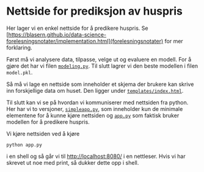 # Nettside for prediksjon av huspris

Her lager vi en enkel nettside for å predikere huspris. Se [https://blasern.github.io/data-science-forelesningsnotater/implementation.html](forelesningsnotater) for mer forklaring. 

Først må vi analysere data, tilpasse, velge ut og evaluere en modell. For å gjøre det har vi filen [`modeling.py`](modeling.py). Til slutt lagrer vi den beste modellen i filen `model.pkl`. 

Så må vi lage en nettside som inneholder et skjema der brukere kan skrive inn forskjellige data om huset. Den ligger under [`templates/index.html`](templates/index.html). 

Til slutt kan vi se på hvordan vi kommuniserer med nettsiden fra python. Her har vi to versjoner, [`simpleapp.py`](simpleapp.py), som inneholder kun de minimale elementene for å kunne kjøre nettsiden og [`app.py`](app.py) som faktisk bruker modellen for å predikere huspris. 

Vi kjøre nettsiden ved å kjøre

```
python app.py
```

i en shell og så går vi til [http://localhost:8080/](http://localhost:8080/) i en nettleser. Hvis vi har skrevet ut noe med print, så dukker dette opp i shell.
